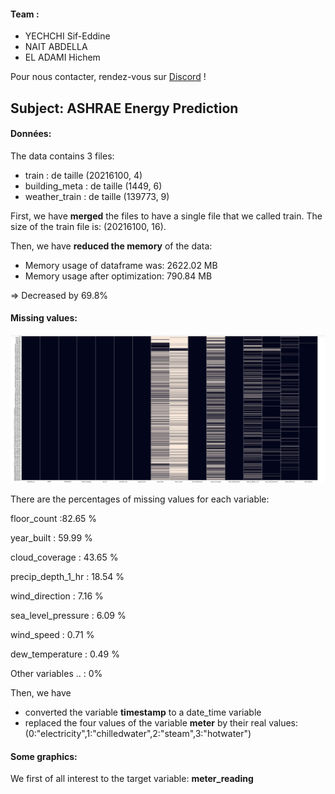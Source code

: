 #### Team : 
- YECHCHI Sif-Eddine 
- NAIT ABDELLA
- EL ADAMI Hichem 

Pour nous contacter, rendez-vous sur [Discord](https://discord.gg/Tz7u4JWW) !


## Subject: ASHRAE Energy Prediction

#### Données:

The data contains 3 files: 

* train : de taille (20216100, 4)
* building_meta : de taille (1449, 6)
* weather_train : de taille (139773, 9) 


First, we have **merged** the files to have a single file that we called train.
The size of the train file is: (20216100, 16).

Then, we have **reduced the memory** of the data:

* Memory usage of dataframe was: 2622.02 MB
* Memory usage after optimization: 790.84 MB

=> Decreased by 69.8%

#### Missing values: 
![heatmap of missing values](Images/na_values.png)

There are the percentages of missing values for each variable: 

floor_count	:82.65 %

year_built : 59.99 %

cloud_coverage	:	43.65 %

precip_depth_1_hr	:	18.54 %

wind_direction	:	7.16 %

sea_level_pressure	:	6.09 %

wind_speed	: 0.71 %

dew_temperature	:	0.49 %

Other variables .. : 0%


Then, we have 
- converted the variable **timestamp** to a date_time variable
- replaced the four values of the variable **meter** by their real values: (0:"electricity",1:"chilledwater",2:"steam",3:"hotwater") 


#### Some graphics: 

We first of all interest to the target variable: **meter_reading** 



 

